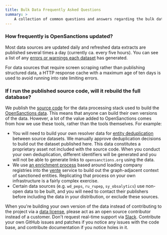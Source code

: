 ```yaml
---
title: Bulk Data Frequently Asked Questions
summary: >
    A collection of common questions and answers regarding the bulk data exports released by OpenSanctions, and the file formats that are offered.
---
```


### <a id="updates"></a> How frequently is OpenSanctions updated?

Most data sources are updated daily and refreshed data extracts are published several times a day (currently ca. every five hours). You can see a list of any [errors or warnings each dataset](/issues/) has generated. 

For data sources that require screen scraping rather than publishing structured data, a HTTP response cache with a maximum age of ten days is used to avoid running into rate limiting errors.

### <a id="replication"></a> If I run the published source code, will it rebuild the full database?

We publish the [source code](https://github.com/opensanctions) for the data processing stack used to build the [OpenSanctions data](/datasets/default/). This means that anyone can build their own versions of the data. However, a lot of the value added to OpenSanctions comes from how we use these tools, rather than the tools themselves. For example:

* You will need to build your own resolver data for [entity deduplication](/docs/identifiers) between source datasets. We manually approve deduplication decisions to build out the dataset published here. This data constitutes a proprietary asset not included with the source code. When you conduct your own deduplication, different identifiers will be generated and you will not be able to generate links to `opensanctions.org` using the data.
* We use [an enrichment process](/docs/enrichment/) based around loading company registries into the [yente](/docs/yente/) service to build out the graph-adjacent context of sanctioned entities. Replicating that process on your own infrastructure is a fairly complex exercise.
* Certain data sources (e.g. `wd_peps`, `ru_rupep`, `sy_obsalytics`) use non-open data to be built, and you will need to contact their publishers before including the data in your distribution, or exclude these sources.

When you're building your own version of the data instead of contributing to the project via a [data license](/licensing/), please act as an open source contributor instead of a customer. Don't request real-time support via [Slack](/slack/). Contribute your own GitHub issues and patches if you notice any issues with the code base, and contribute documentation if you notice holes in it.
